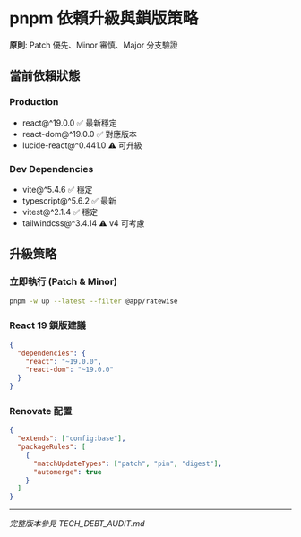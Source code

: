 # pnpm 依賴升級與鎖版策略

**原則**: Patch 優先、Minor 審慎、Major 分支驗證

## 當前依賴狀態

### Production

- react@^19.0.0 ✅ 最新穩定
- react-dom@^19.0.0 ✅ 對應版本
- lucide-react@^0.441.0 ⚠️ 可升級

### Dev Dependencies

- vite@^5.4.6 ✅ 穩定
- typescript@^5.6.2 ✅ 最新
- vitest@^2.1.4 ✅ 穩定
- tailwindcss@^3.4.14 ⚠️ v4 可考慮

## 升級策略

### 立即執行 (Patch & Minor)

```bash
pnpm -w up --latest --filter @app/ratewise
```

### React 19 鎖版建議

```json
{
  "dependencies": {
    "react": "~19.0.0",
    "react-dom": "~19.0.0"
  }
}
```

### Renovate 配置

```json
{
  "extends": ["config:base"],
  "packageRules": [
    {
      "matchUpdateTypes": ["patch", "pin", "digest"],
      "automerge": true
    }
  ]
}
```

---

_完整版本參見 TECH_DEBT_AUDIT.md_
